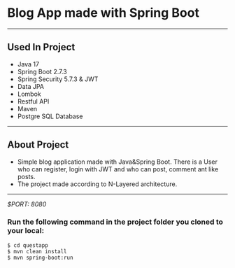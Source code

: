 # Blog App made with Spring Boot
---
## Used In Project
- Java 17
- Spring Boot 2.7.3
- Spring Security 5.7.3 & JWT
- Data JPA
- Lombok
- Restful API
- Maven
- Postgre SQL Database
---
## About Project

- Simple blog application made with Java&Spring Boot. There is a User who can register, login with JWT and who can post, comment ant like posts.
- The project made according to N-Layered architecture. 

---
*$PORT: 8080*

### Run the following command in the project folder you cloned to your local:
```ssh
$ cd questapp
$ mvn clean install
$ mvn spring-boot:run
```



